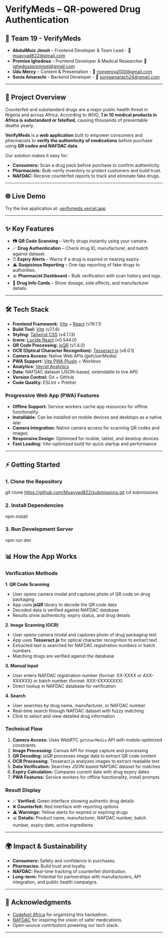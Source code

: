 # VerifyMeds – QR-powered Drug Authentication  

## 👥 Team 19 - VerifyMeds

* **AbdulMuiz Jimoh** – Frontend Developer & Team Lead - 📧 muayyad822@gmail.com
* **Promise Ighedosa** – Frontend Developer & Medical Researcher 📧 ighedosapromisei@gmail.com
* **Udu Mercy** – Content & Presentation - 📧 nonyeroya100l@gmail.com
* **Sonia Amarachi** – Backend Developer - 📧 soniaamarach24@gmail.com

---
## 🚀 Project Overview  
Counterfeit and substandard drugs are a major public health threat in Nigeria and across Africa. According to WHO, **1 in 10 medical products in Africa is substandard or falsified**, causing thousands of preventable deaths yearly.  

**VerifyMeds** is a **web application** built to empower consumers and pharmacists to **verify the authenticity of medications** before purchase using **QR codes and NAFDAC data**.  

Our solution makes it easy for:  
- **Consumers:** Scan a drug pack before purchase to confirm authenticity.  
- **Pharmacists:** Bulk-verify inventory to protect customers and build trust.  
- **NAFDAC:** Receive counterfeit reports to track and eliminate fake drugs.  

---

## 🌐 Live Demo
Try the live application at: [verifymeds.vercel.app](https://verifymeds.vercel.app)

---

## ✨ Key Features
- 📷 **QR Code Scanning** – Verify drugs instantly using your camera.  
- ✅ **Drug Authentication** – Check drug ID, manufacturer, and batch against dataset.  
- ⏰ **Expiry Alerts** – Warns if a drug is expired or nearing expiry.  
- ⚠️ **Suspicious Reporting** – One-tap reporting of fake drugs to authorities.  
- 📊 **Pharmacist Dashboard** – Bulk verification with scan history and logs.  
- 💊 **Drug Info Cards** – Show dosage, side effects, and manufacturer details.  

---

## 🛠️ Tech Stack
- **Frontend Framework:** [Vite](https://vitejs.dev/) + [React](https://react.dev/) (v19.1.1)
- **Build Tool:** [Vite](https://vitejs.dev/) (v7.1.6)
- **Styling:** [Tailwind CSS](https://tailwindcss.com/) (v4.1.13)
- **Icons:** [Lucide React](https://lucide.dev/) (v0.544.0)
- **QR Code Processing:** [jsQR](https://github.com/cozmo/jsQR) (v1.4.0)
- **OCR (Optical Character Recognition):** [Tesseract.js](https://tesseract.projectnaptha.com/) (v6.0.1)
- **Camera Access:** Native Web APIs (getUserMedia)
- **PWA Support:** [Vite PWA Plugin](https://vite-pwa-org.github.io/) + Workbox
- **Analytics:** [Vercel Analytics](https://vercel.com/docs/analytics)
- **Data:** NAFDAC dataset (JSON-based, extendable to live API)
- **Version Control:** Git + GitHub
- **Code Quality:** ESLint + Prettier

### Progressive Web App (PWA) Features
- **Offline Support:** Service workers cache app resources for offline functionality
- **Installable:** Can be installed on mobile devices and desktops as a native app
- **Camera Integration:** Native camera access for scanning QR codes and images
- **Responsive Design:** Optimized for mobile, tablet, and desktop devices
- **Fast Loading:** Vite-optimized build for quick startup and performance

---

## ⚡ Getting Started

### 1. Clone the Repository  

git clone https://github.com/Muayyad822/submissions.git
cd submissions


### 2. Install Dependencies


npm install


### 3. Run Development Server


npm run dev


## 📊 How the App Works

### Verification Methods

**1. QR Code Scanning**
- User opens camera modal and captures photo of QR code on drug packaging
- App uses **jsQR** library to decode the QR code data
- Decoded data is verified against NAFDAC database
- Results show authenticity, expiry status, and drug details

**2. Image Scanning (OCR)**
- User opens camera modal and captures photo of drug packaging text
- App uses **Tesseract.js** for optical character recognition to extract text
- Extracted text is searched for NAFDAC registration numbers or batch numbers
- Matching drugs are verified against the database

**3. Manual Input**
- User enters NAFDAC registration number (format: XX-XXXX or AXX-XXXXXX) or batch number (format: XXX-XXXXXXXX)
- Direct lookup in NAFDAC database for verification

**4. Search**
- User searches by drug name, manufacturer, or NAFDAC number
- Real-time search through NAFDAC dataset with fuzzy matching
- Click to select and view detailed drug information

### Technical Flow

1. **Camera Access:** Uses WebRTC `getUserMedia` API with mobile-optimized constraints
2. **Image Processing:** Canvas API for image capture and processing
3. **QR Decoding:** jsQR processes image data to extract QR code content
4. **OCR Processing:** Tesseract.js analyzes images to extract readable text
5. **Data Verification:** Searches JSON-based NAFDAC dataset for matches
6. **Expiry Calculation:** Compares current date with drug expiry dates
7. **PWA Features:** Service workers for offline functionality, install prompts

### Result Display

- ✅ **Verified:** Green interface showing authentic drug details
- ❌ **Counterfeit:** Red interface with reporting options
- ⚠️ **Warnings:** Yellow alerts for expired or expiring drugs
- 📊 **Details:** Product name, manufacturer, NAFDAC number, batch number, expiry date, active ingredients

---

## 🌍 Impact & Sustainability

* **Consumers:** Safety and confidence in purchases.
* **Pharmacies:** Build trust and loyalty.
* **NAFDAC:** Real-time tracking of counterfeit distribution.
* **Long-term:** Potential for partnerships with manufacturers, API integration, and public health campaigns.

---


## 🙏 Acknowledgments

* [Codefest Africa](https://x.com/codefestng) for organizing this hackathon.
* [NAFDAC](https://www.nafdac.gov.ng/) for inspiring the vision of safer medications.
* Open-source contributors powering our tech stack.

---

